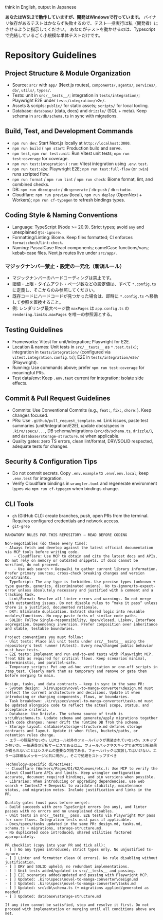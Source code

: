 think in English, output in Japanese

**あなたはWSL2で動作していますが、開発はWindowsで行っています。** バイナリ依存があるテストはかならず失敗するので、テスト一括実行は私（開発者）にさせるように指示してください。
あなたがテストを動かせるのは、Typescriptで完結しているごく小規模な単体テストだけです。

# Repository Guidelines

## Project Structure & Module Organization

- Source: `src/` with `app/` (Next.js routes), `components/`, `agents/`, `services/`, `db/`, `utils/`, `types/`.
- Tests: unit in `src/__tests__/`; integration in `tests/integration/`; Playwright E2E under `tests/integration/e2e/`.
- Assets & scripts: `public/` for static assets; `scripts/` for local tooling.
- Database: `database/` (data, docs) and `drizzle/` (SQL + meta). Keep schema in `src/db/schema.ts` in sync with migrations.

## Build, Test, and Development Commands

- `npm run dev`: Start Next.js locally at `http://localhost:3000`.
- `npm run build` / `npm start`: Production build and serve.
- `npm test`, `npm run test:unit`: Run Vitest unit tests; `npm run test:coverage` for coverage.
- `npm run test:integration` / `:run`: Vitest integration using `.env.test`.
- `npm run test:e2e`: Playwright E2E; `npm run test:full-flow` (or `:win`) runs scripted flow.
- `npm run format` / `npm run lint` / `npm run check`: Biome format, lint, and combined checks.
- DB: `npm run db:migrate` / `db:generate` / `db:push` / `db:studio`.
- Cloudflare: `npm run preview` (local), `npm run deploy` (OpenNext + Workers); `npm run cf-typegen` to refresh bindings types.

## Coding Style & Naming Conventions

- Language: TypeScript (Node >= 20.9). Strict types; avoid `any` and unexplained `@ts-ignore`.
- Formatting/Linting: Biome. Keep files formatted; CI enforces `format:check`/`lint:check`.
- Naming: PascalCase React components; camelCase functions/vars; kebab-case files. Next.js routes live under `src/app/`.

### マジックナンバー禁止・設定の一元化（新規ルール）

- マジックナンバーのハードコーディングは禁止です。
- 閾値・上限・タイムアウト・ページ数などの設定値は、すべて `*.config.ts` に定義し、そこからのみ参照してください。
- 既存コードにハードコードが見つかった場合は、即時に `*.config.ts` へ移動して参照を置換すること。
- 例: レンダリング最大ページ数 `maxPages` は `app.config.ts` の `rendering.limits.maxPages` を唯一の参照源とする。

## Testing Guidelines

- Frameworks: Vitest for unit/integration; Playwright for E2E.
- Location & names: Unit tests in `src/__tests__` as `*.test.ts(x)`; integration in `tests/integration/` (configured via `vitest.integration.config.ts`); E2E in `tests/integration/e2e/` (Playwright).
- Running: Use commands above; prefer `npm run test:coverage` for meaningful PRs.
- Test data/env: Keep `.env.test` current for integration; isolate side effects.

## Commit & Pull Request Guidelines

- Commits: Use Conventional Commits (e.g., `feat:`, `fix:`, `chore:`). Keep changes focused.
- PRs: Use `.github/pull_request_template.md`. Link issues, paste test summaries (unit/integration/E2E), update docs/specs in `.kiro/specs/...`, DB schema/migrations (`src/db/schema.ts`, `drizzle/`), and `database/storage-structure.md` when applicable.
- Quality gates: zero TS errors, clean lint/format, DRY/SOLID respected, adequate tests for changes.

## Security & Configuration Tips

- Do not commit secrets. Copy `.env.example` to `.env`/`.env.local`; keep `.env.test` for integration.
- Verify Cloudflare bindings in `wrangler.toml` and regenerate environment types via `npm run cf-typegen` when bindings change.

## CLI Tools

- `gh` (GitHub CLI): create branches, push, open PRs from the terminal. Requires configured credentials and network access.
- `git-grep`

```instructions
MANDATORY RULES FOR THIS REPOSITORY — READ BEFORE CODING

Non‑negotiables (do these every time):
- Always fetch and develop against the latest official documentation via MCP tools before writing code.
	- Cloudflare: Use MCP to obtain and cite the latest docs and APIs. Do not rely on memory or outdated snippets. If docs cannot be verified, do not proceed.
	- Use Web search + Deepwiki to gather current library information. Prefer primary sources; cross‑check breaking changes and version constraints.
- TypeScript: The any type is forbidden. Use precise types (unknown + type guards, generics, discriminated unions). No ts-ignore/ts-expect-error unless absolutely necessary and justified with a comment and a tracking task.
- Lint/Format: Resolve all linter errors and warnings. Do not merge with outstanding issues. Do not disable rules to “make it pass” unless there is a justified, documented rationale.
- DRY: Eliminate duplication. Extract shared logic into reusable modules/functions. No copy-paste forks of similar code paths.
- SOLID: Follow Single-responsibility, Open/closed, Liskov, Interface segregation, Dependency inversion. Prefer composition over inheritance and stable, testable boundaries.

Project conventions you must follow:
- Unit tests: Place all unit tests under src/__tests__ using the repository’s test runner (Vitest). Every new/changed public behavior must have tests.
- E2E tests: Implement and run end-to-end tests with Playwright MCP. Treat E2E as required for critical flows. Keep scenarios minimal, deterministic, and parallel‑safe.
- Temporary scripts: Put any ad‑hoc verification or one‑off scripts in /tmp_test. Clearly mark them as temporary and remove or gate them before merging to main.

Design, tasks, and data contracts — keep in sync in the same PR:
- System design: .kiro\specs\novel-to-manga-converter\design.md must reflect the current architecture and decisions. Update it when introducing or changing components, flows, or boundaries.
- Task breakdown: .kiro\specs\novel-to-manga-converter\tasks.md must be updated alongside code to reflect the actual scope, status, and acceptance criteria.
- Database: Use Drizzle. The schema source of truth is src\db\schema.ts. Update schema and generate/apply migrations together with code changes; never drift the runtime DB from the schema.
- Storage layout: database\storage-structure.md defines storage contracts and layout. Update it when files, buckets/paths, or retention rules change.
- エラーの隠蔽がないか。LLMコール以外のフォールバックが実装されていないか。スキップが無いか。一気通貫の分析サービスである以上、フォールバックやスキップで正常な分析結果が得られないことはシステムの重要な欠陥である。フォールバックは実装してはいけない。エラーは詳細なメッセージと共に明示し、そこで処理をストップすべき

Technology‑specific directives:
-- Cloudflare (Workers/Pages/D1/R2/Queues/etc.): Use MCP to verify the latest Cloudflare APIs and limits. Keep wrangler configuration accurate, document required bindings, and pin versions when possible.
- Libraries: When introducing or upgrading dependencies, use web search + Context7 + Deepwiki to validate stability, maintenance status, and migration notes. Include justification and links in the PR.

Quality gates (must pass before merge):
- Build succeeds with zero TypeScript errors (no any), and linter passes with no errors and no unexplained disables.
- Unit tests in src/__tests__ pass. E2E tests via Playwright MCP pass for core flows. Integration tests must pass if applicable.
- Docs/specs/tasks updated in the same PR: design.md, tasks.md, schema.ts + migrations, storage-structure.md.
- No duplicated code introduced; shared utilities factored appropriately.

PR checklist (copy into your PR and tick all):
- [ ] No any types introduced; strict types only. No unjustified ts-ignore.
- [ ] Linter and formatter clean (0 errors). No rule disabling without justification.
- [ ] DRY and SOLID upheld; no redundant implementations.
- [ ] Unit tests added/updated in src/__tests__ and passing.
- [ ] E2E scenarios added/updated and passing with Playwright MCP.
- [ ] Updated: .kiro\specs\novel-to-manga-converter\design.md
- [ ] Updated: .kiro\specs\novel-to-manga-converter\tasks.md
- [ ] Updated: src\db\schema.ts (+ migrations applied/generated as needed)
- [ ] Updated: database\storage-structure.md

If any item cannot be satisfied, stop and resolve it first. Do not proceed with implementation or merging until all conditions above are met.
```

